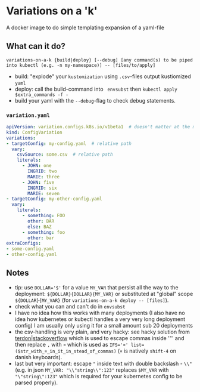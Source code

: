 # Variations on a 'k'
A docker image to do simple templating expansion of a yaml-file 

## What can it do?
```
variations-on-a-k {build|deploy} [--debug] [any command(s) to be piped into kubectl (e.g. -n my-namespace)] -- [files/to/apply]
```
- build: "explode" your `kustomization` using `.csv`-files output kustiomized `yaml`
- deploy: call the build-command into ` envsubst` then `kubectl apply $extra_commands -f -`
- build your yaml with the `--debug`-flag to check debug statements.

### `variation.yaml`
```yaml
apiVersion: variation.configs.k8s.io/v1beta1  # doesn't matter at the moment
kind: ConfigVariation
variations:
- targetConfig: my-config.yaml  # relative path
  vary:
    csvSource: some.csv  # relative path
    literals:
      - JOHN: one
        INGRID: two
        MARIE: three
      - JOHN: five
        INGRID: six
        MARIE: seven
- targetConfig: my-other-config.yaml
  vary:
    literals:
      - something: FOO
        other: BAR
        else: BAZ
      - something: foo
        other: bar
extraConfigs:
- some-config.yaml
- other-config.yaml
```

## Notes
- tip: use `DOLLAR='$'` for a value `MY_VAR` that persist all the way to the deployment: `${DOLLAR}{DOLLAR}{MY_VAR}` or substituted at "global" scope `${DOLLAR}{MY_VAR}` (for `variations-on-a-k deploy -- [files]`).
- check what you can and can't do in `envsubst`
- I have no idea how this works with many deployments (I also have no idea how kubernetes or kubectl handles a very very long deployment config) I am usually only using it for a small amount sub 20 deployments
- the csv-handling is very plain, and very hacky: see hacky solution from [terdon|stackoverflow](https://unix.stackexchange.com/questions/149661/handling-comma-in-string-values-in-a-csv-file#answer-149681) which is used to escape commas inside '"' and then replace `,` with `¤` which is used as `IFS='¤' list=($str_with_¤_in_it_in_stead_of_commas)` (`¤` is natively `shift-4` on danish keyboards).
- last but very important: escape `"` inside text with double backslash - `\\"` (e.g. in json `MY_VAR: "\\"string\\":123"` replaces `$MY_VAR` with `"\"string\":123"` which is required for your kubernetes config to be parsed properly).
